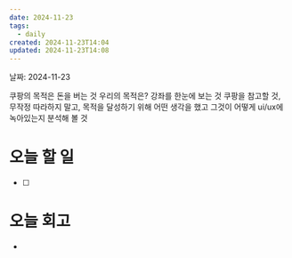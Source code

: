 ```yaml
---
date: 2024-11-23
tags:
  - daily
created: 2024-11-23T14:04
updated: 2024-11-23T14:08
---
```

날짜: 2024-11-23


쿠팡의 목적은 돈을 버는 것
우리의 목적은? 강좌를 한눈에 보는 것
쿠팡을 참고할 것, 무작정 따라하지 말고, 목적을 달성하기 위해 어떤 생각을 했고 그것이 어떻게 ui/ux에 녹아있는지 분석해 볼 것
# 오늘 할 일
- [ ] 
# 오늘 회고
- 